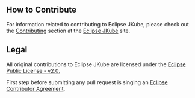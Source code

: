 ## How to Contribute

For information related to contributing to Eclipse JKube, please check out the
[Contributing](https://www.eclipse.org/jkube/contributing)
section at the [Eclipse JKube](https://www.eclipse.org/jkube/) site.

## Legal

All original contributions to Eclipse JKube are licensed under the
[Eclipse Public License - v2.0.](https://github.com/eclipse/jkube/blob/master/LICENSE)

First step before submitting any pull request is singing an
[Eclipse Contributor Agreement](https://accounts.eclipse.org/user/eca).

